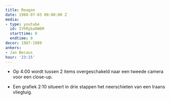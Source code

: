 ```yaml
---
title: Reagan
date: 1988-07-03 00:00:00 Z
media:
- type: youtube
  id: IYhRybaOW6M
  starttime: 0
  endtime: 0
decor: 1987-1989
ankers:
- Jan Becaus
hour: '23:15'
---
```


* Op <span class="moment-inline seek" data-sec="240">4:00</span> wordt tussen 2 items overgeschakeld naar een tweede camera voor een close-up.

* Een grafiek <span class="moment-inline seek " data-sec="130">2:10</span> situeert in drie stappen het neerschieten van een Iraans vliegtuig.
